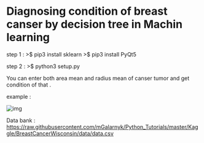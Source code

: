 # Diagnosing condition of breast canser by decision tree in Machin learning


step 1 : 
	>$ pip3 install sklearn 
	>$ pip3 install PyQt5

step 2 :
	>$ python3 setup.py 
	


You can enter both area mean and radius mean of canser tumor and get condition of that .

  example :


![img](https://imgurl.ir/uploads/y433217_.jpg)
	

Data bank : https://raw.githubusercontent.com/mGalarnyk/Python_Tutorials/master/Kaggle/BreastCancerWisconsin/data/data.csv

